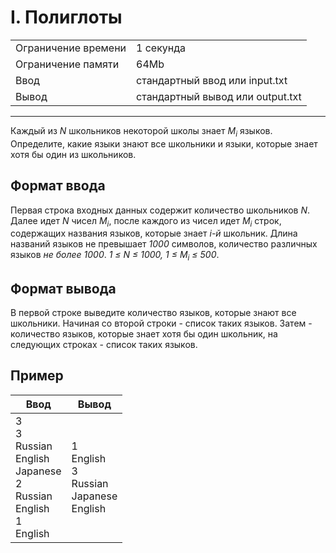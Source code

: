 # I. Полиглоты

<table>
  <tr>
  	<td>Ограничение времени</td>
  	<td>1 секунда</td>
  </tr>
  <tr>
  	<td>Ограничение памяти</td>
  	<td>64Mb</td>
  </tr>
  <tr>
  	<td>Ввод</td>
  	<td>стандартный ввод или input.txt</td>
  </tr>
  <tr>
  	<td>Вывод</td>
  	<td>стандартный вывод или output.txt</td>
  </tr>
</table>

---
Каждый из *N* школьников некоторой школы знает *M<sub>i</sub>* языков. Определите, какие языки знают все школьники и языки, которые знает хотя бы один из школьников.

## Формат ввода

Первая строка входных данных содержит количество школьников *N*. Далее идет *N* чисел *M<sub>i</sub>*, после каждого из чисел идет *M<sub>i</sub>* строк, содержащих названия языков, которые знает *i-й* школьник. Длина названий языков не превышает *1000* символов, количество различных языков *не более 1000*. *1 ≤ N ≤ 1000, 1 ≤ M<sub>i</sub> ≤ 500*.

## Формат вывода

В первой строке выведите количество языков, которые знают все школьники. Начиная со второй строки - список таких языков. Затем - количество языков, которые знает хотя бы один школьник, на следующих строках - список таких языков.

## Пример

|Ввод|Вывод|
|---|---|
|3<br>3<br>Russian<br>English<br>Japanese<br>2<br>Russian<br>English<br>1<br>English|1<br>English<br>3<br>Russian<br>Japanese<br>English|